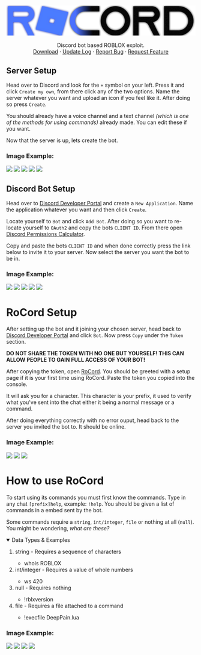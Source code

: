 <p align="center">
  <a href="https://github.com/othneildrew/Best-README-Template">
    <img src="https://raw.githubusercontent.com/Shade-Productions/RoCord/main/Config/RoCordText.png" alt="Logo">
  </a>

  <p align="center">
    Discord bot based ROBLOX exploit.
    <br />
    <a href="https://github.com/Shade-Productions/RoCord/raw/main/Download/RoCord.exe">Download</a>
    ·
    <a href="https://github.com/Shade-Productions/RoCord/blob/main/Download/README.md">Update Log</a>
    ·
    <a href="https://github.com/Shade-Productions/RoCord/issues">Report Bug</a>
    ·
    <a href="https://github.com/Shade-Productions/RoCord/issues">Request Feature</a>
  </p>
</p>

## Server Setup
Head over to Discord and look for the `+` symbol on your left. Press it and click `Create my own`, from there click any of the two options. Name the server whatever you want and upload an icon if you feel like it. After doing so press `Create`.

You should already have a voice channel and a text channel *(which is one of the methods for using commands)* already made. You can edit these if you want. 

Now that the server is up, lets create the bot.

### Image Example:
<img src="https://cdn.discordapp.com/attachments/897521871271100466/918171590351552642/x7TZ9UqX.png">
<img src="https://cdn.discordapp.com/attachments/897521871271100466/918171734564306944/ZslYkVqz.png">
<img src="https://cdn.discordapp.com/attachments/897521871271100466/918171961295786084/dmfDL8MQ.png">
<img src="https://cdn.discordapp.com/attachments/897521871271100466/918172066249838612/unknown.png">
<img src="https://cdn.discordapp.com/attachments/897521871271100466/918172336782450769/dRnQRpTO.png">

## Discord Bot Setup
Head over to [Discord Developer Portal](https://discord.com/developers/applications) and create a `New Application`. Name the application whatever you want and then click `Create`. 

Locate yourself to `Bot` and click `Add Bot`. After doing so you want to re-locate yourself to `OAuth2` and copy the bots `CLIENT ID`. From there open [Discord Permissions Calculator](https://discordapi.com/permissions.html). 

Copy and paste the bots `CLIENT ID` and when done correctly press the link below to invite it to your server. Now select the server you want the bot to be in.

### Image Example:
<img src=https://cdn.discordapp.com/attachments/901493096834019409/917102128240140328/xpVcf2hk.png>
<img src=https://cdn.discordapp.com/attachments/901493096834019409/917102445639901214/unknown.png>
<img src=https://cdn.discordapp.com/attachments/901493096834019409/917102869906350130/vZDPDxmZ.png>
<img src=https://cdn.discordapp.com/attachments/901493096834019409/917104383911690260/fK6KRlY3.png>
<img src=https://cdn.discordapp.com/attachments/901493096834019409/917105640147681330/KWCwxDrV.png>

# RoCord Setup
After setting up the bot and it joining your chosen server, head back to [Discord Developer Portal](https://discord.com/developers/applications) and click `Bot`. Now press `Copy` under the `Token` section. 

**DO NOT SHARE THE TOKEN WITH NO ONE BUT YOURSELF! THIS CAN ALLOW PEOPLE TO GAIN FULL ACCESS OF YOUR BOT!** 

After copying the token, open [RoCord](https://github.com/Shade-Productions/RoCord/raw/main/Download/RoCord.exe). You should be greeted with a setup page if it is your first time using RoCord. Paste the token you copied into the console.

It will ask you for a character. This character is your prefix, it used to verify what you've sent into the chat either it being a normal message or a command.

After doing everything correctly with no error ouput, head back to the server you invited the bot to. It should be online.

### Image Example:
<img src="https://cdn.discordapp.com/attachments/917845384620040193/917856806255071333/9dPTLHHL.png">
<img src="https://cdn.discordapp.com/attachments/917845384620040193/917857266013716480/cnQhgfQP.png">
<img src="https://cdn.discordapp.com/attachments/917845384620040193/917858095701581874/uiADDBvQ.png">

# How to use RoCord
To start using its commands you must first know the commands. Type in any chat `[prefix]help`, example: `!help`. You should be given a list of commands in a embed sent by the bot.

Some commands require a `string`, `int/integer`, `file` or nothing at all (`null`). You might be wondering, *what are these?*

<details open="open">
  <summary>Data Types & Examples</summary>
    <ol>
      <li><a>string - Requires a sequence of characters</a></li>
          <ul><li><a>whois ROBLOX</a></li></ul>
      <li><a>int/integer - Requires a value of whole numbers</a></li>
          <ul><li><a>ws 420</a></li></ul>
      <li><a>null - Requires nothing</a></li>
          <ul><li><a>!rblxversion</a></li></ul>
      <li><a>file - Requires a file attached to a command</a></li>
          <ul><li><a>!execfile DeepPain.lua</a></li></ul>
    </ol>
</details>

### Image Example:
<img src="https://cdn.discordapp.com/attachments/917845384620040193/917859119233396736/s7Lo6kEf.png">
<img src="https://cdn.discordapp.com/attachments/917845384620040193/917861690022957106/pKXATGB7.png">
<img src="https://cdn.discordapp.com/attachments/917845384620040193/917859421193912350/lA2r2HGJ.png">
<img src="https://cdn.discordapp.com/attachments/917845384620040193/917861076194963567/ptrdvFqC.gif">
